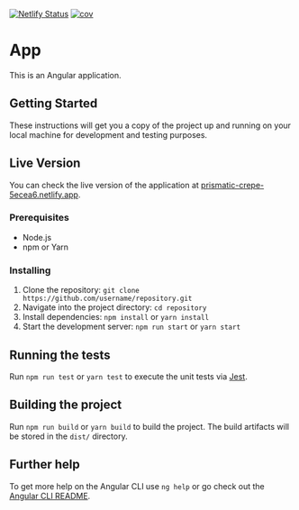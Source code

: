 [![Netlify Status](https://api.netlify.com/api/v1/badges/8da90782-aa6a-4393-aa24-d1c4f262d525/deploy-status)](https://app.netlify.com/sites/prismatic-crepe-5ecea6/deploys)
[![cov](https://karacasamet.github.io/todo-app-angular/badges/coverage.svg)](https://github.com/karacasamet/todo-app-angular/actions)

# App

This is an Angular application.

## Getting Started

These instructions will get you a copy of the project up and running on your local machine for development and testing purposes.

## Live Version

You can check the live version of the application at [prismatic-crepe-5ecea6.netlify.app](https://prismatic-crepe-5ecea6.netlify.app/).

### Prerequisites

- Node.js
- npm or Yarn

### Installing

1. Clone the repository: `git clone https://github.com/username/repository.git`
2. Navigate into the project directory: `cd repository`
3. Install dependencies: `npm install` or `yarn install`
4. Start the development server: `npm run start` or `yarn start`

## Running the tests

Run `npm run test` or `yarn test` to execute the unit tests via [Jest](https://jestjs.io).

## Building the project

Run `npm run build` or `yarn build` to build the project. The build artifacts will be stored in the `dist/` directory.

## Further help

To get more help on the Angular CLI use `ng help` or go check out the [Angular CLI README](https://github.com/angular/angular-cli/blob/master/README.md).
